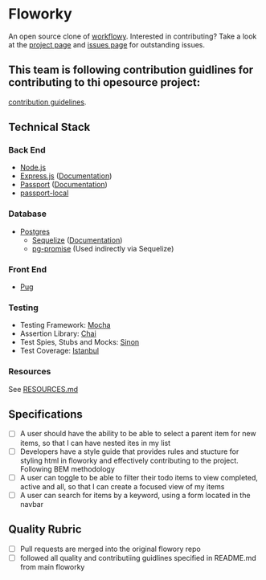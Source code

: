 # Floworky

An open source clone of [workflowy](https://workflowy.com/).  Interested in contributing?  Take a look at the [project page](https://github.com/GuildCrafts/floworky/projects/2) and [issues page](https://github.com/GuildCrafts/floworky/issues) for outstanding issues.

## This team is following contribution guidlines for contributing to thi opesource project:

[contribution guidelines](CONTRIBUTING.md).

## Technical Stack

### Back End
* [Node.js](https://nodejs.org/en/)
* [Express.js](https://expressjs.com/) ([Documentation](https://expressjs.com/en/4x/api.html))
* [Passport](http://passportjs.org/) ([Documentation](http://passportjs.org/docs))
* [passport-local](https://github.com/jaredhanson/passport-local)

### Database
* [Postgres](https://www.postgresql.org/)
  * [Sequelize](https://github.com/sequelize/sequelize) ([Documentation](http://docs.sequelizejs.com/en/latest/))
  * [pg-promise](https://github.com/vitaly-t/pg-promise) (Used indirectly via Sequelize)

### Front End
* [Pug](https://github.com/pugjs/pug)

### Testing
* Testing Framework: [Mocha](http://mochajs.org/)
* Assertion Library: [Chai](http://chaijs.com/)
* Test Spies, Stubs and Mocks: [Sinon](http://sinonjs.org/)
* Test Coverage: [Istanbul](https://github.com/gotwarlost/istanbul)

### Resources
See [RESOURCES.md](RESOURCES.md)

## Specifications

- [ ] A user should have the ability to be able to select a parent item for new items, so that I can have nested ites in my list
- [ ] Developers have a style guide that provides rules and stucture for styling html in floworky and effectively contributing to the project. Following BEM methodology
- [ ] A user can toggle to be able to filter their todo items to view completed, active and all, so that I can create a focused view of my items
- [ ] A user can search for items by a keyword, using a form located in the navbar

## Quality Rubric

- [ ] Pull requests are merged into the original flowory repo
- [ ] followed all quality and contributiing guidlines specified in README.md from main floworky 
